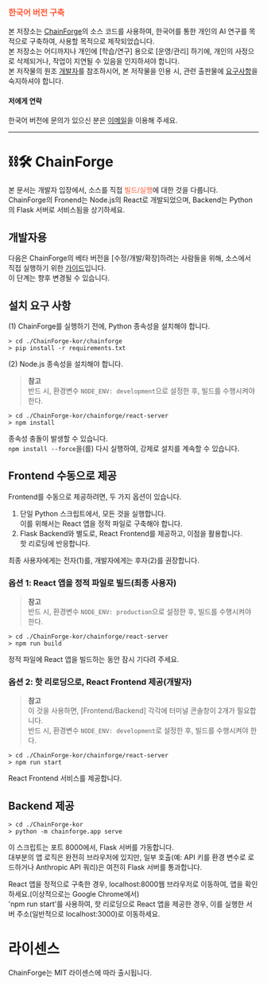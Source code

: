 ### <font color="#FF5733">한국어 버전 구축</font>

본 저장소는 [ChainForge](https://github.com/ianarawjo/ChainForge)의 소스 코드를 사용하여, 한국어를 통한 개인의 AI 연구를 목적으로 구축하여, 사용할 목적으로 제작되었습니다.<br/>
본 저장소는 어디까지나 개인에 [학습/연구] 용으로 [운영/관리] 하기에, 개인의 사정으로 삭제되거나, 작업이 지연될 수 있음을 인지하셔야 합니다.<br/>
본 저작물의 원조 [개발자](#개발)를 참조하시어, 본 저작물을 인용 시, 관련 출판물에 [요구사항](#우리를-인용할-경우)을 숙지하셔야 합니다.

#### 저에게 연락
한국어 버전에 문의가 있으신 분은 <a href="mailto:osoi@naver.com">이메일</a>을 이용해 주세요.


----------------------------------

# ⛓️🛠️ ChainForge

본 문서는 개발자 입장에서, 소스를 직접 <font color="#FF5733">빌드/실행</font>에 대한 것을 다룹니다.<br/>
ChainForge의 Fronend는 Node.js의 React로 개발되었으며, Backend는 Python의 Flask 서버로 서비스됨을 상기하세요.

## 개발자용

다음은 ChainForge의 베타 버전을 [수정/개발/확장]하려는 사람들을 위해, 소스에서 직접 실행하기 위한 [가이드](https://chainforge.ai/docs/for_dev/)입니다.<br/>
이 단계는 향후 변경될 수 있습니다.


## 설치 요구 사항

(1) ChainForge를 실행하기 전에, Python 종속성을 설치해야 합니다.
```
> cd ./ChainForge-kor/chainforge
> pip install -r requirements.txt
```

(2) Node.js 종속성을 설치해야 합니다.<br/>
> **참고**<br/>
> 반드 시, 환경변수 `NODE_ENV: development`으로 설정한 후, 빌드를 수행시켜야 한다.
```
> cd ./ChainForge-kor/chainforge/react-server
> npm install
```
종속성 충돌이 발생할 수 있습니다.<br/>
`npm install --force`을(를) 다시 실행하여, 강제로 설치를 계속할 수 있습니다.


## Frontend 수동으로 제공

Frontend를 수동으로 제공하려면, 두 가지 옵션이 있습니다.<br/>
1. 단일 Python 스크립트에서, 모든 것을 실행합니다.<br/>
    이를 위해서는 React 앱을 정적 파일로 구축해야 합니다.
2. Flask Backend와 별도로, React Frontend를 제공하고, 이점을 활용합니다.<br/>
    핫 리로딩에 반응합니다.

최종 사용자에게는 전자(1)를, 개발자에게는 후자(2)를 권장합니다.

### 옵션 1: React 앱을 정적 파일로 빌드(최종 사용자)
> **참고**<br/>
> 반드 시, 환경변수 `NODE_ENV: production`으로 설정한 후, 빌드를 수행시켜야 한다.
```
> cd ./ChainForge-kor/chainforge/react-server
> npm run build
```
정적 파일에 React 앱을 빌드하는 동안 잠시 기다려 주세요.<br/>

### 옵션 2: 핫 리로딩으로, React Frontend 제공(개발자)
> **참고**<br/>
> 이 것을 사용하면, [Frontend/Backend] 각각에 터미널 콘솔창이 2개가 필요합니다.<br/>
> 반드 시, 환경변수 `NODE_ENV: development`로 설정한 후, 빌드를 수행시켜야 한다.
```
> cd ./ChainForge-kor/chainforge/react-server
> npm run start
```
React Frontend 서비스를 제공합니다.<br/>


## Backend 제공
```
> cd ./ChainForge-kor
> python -m chainforge.app serve
```
이 스크립트는 포트 8000에서, Flask 서버를 가동합니다.<br/>
대부분의 앱 로직은 완전히 브라우저에 있지만, 일부 호출(예: API 키를 환경 변수로 로드하거나 Anthropic API 쿼리)은 여전히 ​​Flask 서버를 통과합니다.

React 앱을 정적으로 구축한 경우, localhost:8000웹 브라우저로 이동하여, 앱을 확인하세요.(이상적으로는 Google Chrome에서)<br/>
'npm run start'를 사용하여, 핫 리로딩으로 React 앱을 제공한 경우, 이를 실행한 서버 주소(일반적으로 localhost:3000)로 이동하세요.


# 라이센스

ChainForge는 MIT 라이센스에 따라 출시됩니다.

